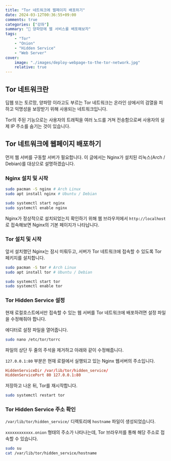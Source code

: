 ```yaml
---
title: "Tor 네트워크에 웹페이지 배포하기"
date: 2024-03-12T00:36:55+09:00
comments: true
categories: ["강좌"]
summary: "🧅 양파망에 웹 서비스를 배포해보자"
tags:
    - "Tor"
    - "Onion"
    - "Hidden Service"
    - "Web Server"
cover:
    image: "./images/deploy-webpage-to-the-tor-network.jpg"
    relative: true
---
```


## Tor 네트워크란

딥웹 또는 토르망, 양파망 이라고도 부르는 Tor 네트워크는 온라인 상에서의 검열을 피하고 익명성을 보장받기 위해 사용되는 네트워크입니다.

Tor의 주된 기능으로는 사용자의 트래픽을 여러 노드를 거쳐 전송함으로써 사용자의 실제 IP 주소를 숨기는 것이 있습니다.

## Tor 네트워크에 웹페이지 배포하기

먼저 웹 서버를 구동할 서버가 필요합니다. 이 글에서는 Nginx가 설치된 리눅스(Arch / Debian)를 대상으로 설명하겠습니다.

### Nginx 설치 및 시작

```bash
sudo pacman -S nginx # Arch Linux
sudo apt install nginx # Ubuntu / Debian

sudo systemctl start nginx
sudo systemctl enable nginx
```

Nginx가 정상적으로 설치되었는지 확인하기 위해 웹 브라우저에서 `http://localhost`로 접속해보면 Nginx의 기본 페이지가 나타납니다.

### Tor 설치 및 시작

앞서 설치했던 Nginx는 잠시 미뤄두고, 서버가 Tor 네트워크에 접속할 수 있도록 Tor 페키지를 설치합니다.

```bash
sudo pacman -S tor # Arch Linux
sudo apt install tor # Ubuntu / Debian

sudo systemctl start tor
sudo systemctl enable tor
```

### Tor Hidden Service 설정

현재 로컬호스트에서만 접속할 수 있는 웹 서버를 Tor 네트워크에 배포하려면 설정 파일을 수정해줘야 합니다.

에디터로 설정 파일을 열어줍니다.

```bash
sudo nano /etc/tor/torrc
```

파일의 상단 두 줄의 주석을 제거하고 아래와 같이 수정해줍니다.

`127.0.0.1:80` 부분은 현재 로컬에서 실행되고 있는 Nginx 웹서버의 주소입니다.

```conf
HiddenServiceDir /var/lib/tor/hidden_service/
HiddenServicePort 80 127.0.0.1:80
```

저장하고 나온 뒤, Tor를 재시작합니다.

```bash
sudo systemctl restart tor
```

### Tor Hidden Service 주소 확인

`/var/lib/tor/hidden_service/` 디렉토리에 `hostname` 파일이 생성되었습니다.

`xxxxxxxxxxxx.onion` 형태의 주소가 나타나는데, Tor 브라우저를 통해 해당 주소로 접속할 수 있습니다.

```bash
sudo su
cat /var/lib/tor/hidden_service/hostname
```

